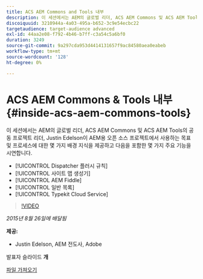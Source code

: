 ```yaml
---
title: ACS AEM Commons and Tools 내부
description: 이 세션에서는 AEM의 글로벌 리더, ACS AEM Commons 및 ACS AEM Tools의 공동 프로젝트 리더, Justin Edelson이 AEM용 오픈 소스 프로젝트에서 사용되는 목표 및 프로세스에 대한 몇 가지 배경 지식을 제공하고 몇 가지 주요 기능을 시연합니다.
discoiquuid: 3210944a-4a03-495a-b652-3c9e54ecbc22
targetaudience: target-audience advanced
exl-id: 44aa2e08-f792-4b46-b7ff-c3a54c5a6bf0
duration: 3249
source-git-commit: 9a297cda953d4414131657f9ac84580aea0eabeb
workflow-type: tm+mt
source-wordcount: '128'
ht-degree: 0%

---
```


# ACS AEM Commons &amp; Tools 내부{#inside-acs-aem-commons-tools}

이 세션에서는 AEM의 글로벌 리더, ACS AEM Commons 및 ACS AEM Tools의 공동 프로젝트 리더, Justin Edelson이 AEM용 오픈 소스 프로젝트에서 사용하는 목표 및 프로세스에 대한 몇 가지 배경 지식을 제공하고 다음을 포함한 몇 가지 주요 기능을 시연합니다.

* [!UICONTROL Dispatcher 플러시 규칙]
* [!UICONTROL 사이트 맵 생성기]
* [!UICONTROL AEM Fiddle]
* [!UICONTROL 일반 목록]
* [!UICONTROL Typekit Cloud Service]

>[!VIDEO](https://video.tv.adobe.com/v/19374/?quality=9)

*2015년 8월 26일에 배달됨*

**제공:**

* Justin Edelson, AEM 전도사, Adobe

발표자 슬라이드 **개**

[파일 가져오기](assets/08262015-commons-and-tools.pptx)
<!--
[Get back to the Overview](https://helpx.adobe.com/experience-manager/kt/eseminars/gems/aem-index.html)
-->
